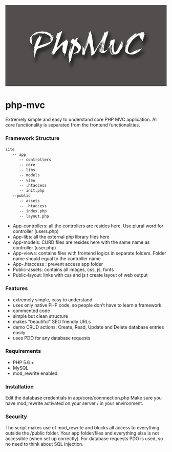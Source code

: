 ![php-mvc - A naked barebone PHP application](Git-Logo.jpg)

# php-mvc
Extremely simple and easy to understand core PHP MVC application. All core functionality is separated from the frontend functionalities. 

### Framework Structure

```
site
   -- app
      -- controllers
      -- core
      -- libs
      -- models
      -- view
      -- .htaccess
      -- init.php
   --public
      -- assets
      -- .htaccess
      -- index.php
      -- layout.php
```
* App-controllers: all the controllers are resides here. Use plural word for controller (users.php)
* App-libs: all the external php library files here
* App-models: CURD files are resides here with the same name as controller (user.php)
* App-views: contains files with frontend logics in separate folders. Folder name should equal to the controller name
* App-.htaccess : prevent access app folder
* Public-assets: contains all images, css, js, fonts
* Public-layout: links with css and js t create layout of web output

### Features
* extremely simple, easy to understand
* uses only native PHP code, so people don't have to learn a framework
* commented code
* simple but clean structure
* makes "beautiful" SEO friendly URLs
* demo CRUD actions: Create, Read, Update and Delete database entries easily
* uses PDO for any database requests

### Requirements
* PHP 5.6 +
* MySQL
* mod_rewrite enabled 

### Installation
Edit the database credentials in app/core/connnection.php
Make sure you have mod_rewrite activated on your server / in your environment.


### Security
The script makes use of mod_rewrite and blocks all access to everything outside the /public folder. Your app folder/files and everything else is not accessible (when set up correctly). For database requests PDO is used, so no need to think about SQL injection.


